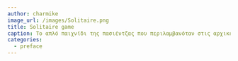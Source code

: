 ```yaml
---
author: charmike
image_url: /images/Solitaire.png
title: Solitaire game
caption: Το απλό παιχνίδι της πασιέντζας που περιλαμβανόταν στις αρχικές εκδόσεις των Windows, αποτέλεσε έναν από τους πιο επιτυχημένους "Δούρειους Ίππους" για την εξοικείωση των παλαιότερης γενιάς εργαζομένων με τους νέους τρόπους διάδρασης με τους υπολογιστές.
categories:
  - preface
---
```


